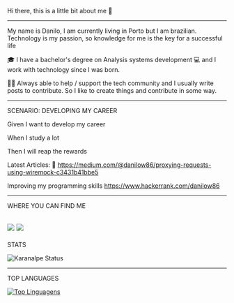 Hi there, this is a little bit about me 👋

--------------------------------------------------------------------------------------------------------------------------------------------------------------------------------------
My name is Danilo, I am currently living in Porto but I am brazilian. Technology is my passion, so knowledge for me is the key for a successful life

🎓 I have a bachelor's degree on Analysis systems development 💻 and I work with technology since I was born. 

🤲🏾 Always able to help / support the tech community and I usually write posts to contribute. So I like to create things and contribute in some way.

--------------------------------------------------------------------------------------------------------------------------------------------------------------------------------------
SCENARIO: DEVELOPING MY CAREER 

Given I want to develop my career

When I study a lot 

Then I will reap the rewards

Latest Articles:
📝 https://medium.com/@danilow86/proxying-requests-using-wiremock-c3431b41bbe5

Improving my programming skills
https://www.hackerrank.com/danilow86

--------------------------------------------------------------------------------------------------------------------------------------------------------------------------------------
WHERE YOU CAN FIND ME

[<img src="https://img.shields.io/badge/medium-%2312100E.svg?&style=for-the-badge&logo=medium&logoColor=white" />](https://medium.com/@danilow86)  [<img src="https://img.shields.io/badge/linkedin-%230077B5.svg?&style=for-the-badge&logo=linkedin&logoColor=white" />](https://www.linkedin.com/in/danilodsantos/) 
--------------------------------------------------------------------------------------------------------------------------------------------------------------------------------------
STATS


![Karanalpe Status](https://github-readme-stats.vercel.app/api?username=danilow86&show_icons=true&theme=highcontrast)

--------------------------------------------------------------------------------------------------------------------------------------------------------------------------------------
TOP LANGUAGES


[![Top Linguagens](https://github-readme-stats.vercel.app/api/top-langs/?username=danilow86&layout=compact&theme=highcontrast)](https://github.com/danilow86/github-readme-stats)



